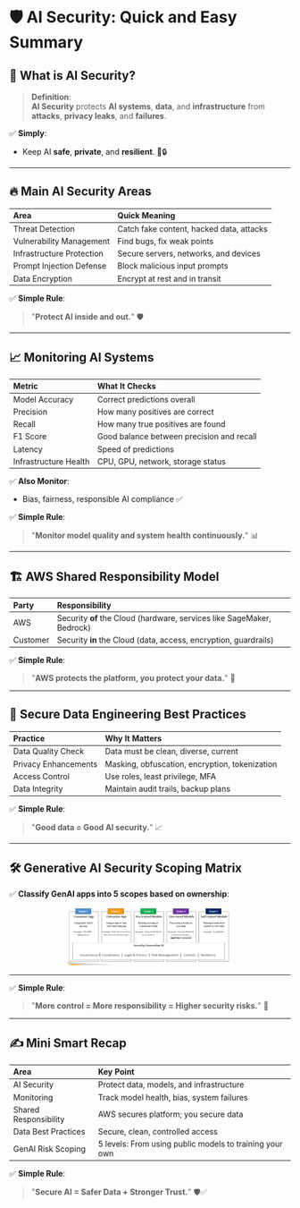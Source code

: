 # 🛡️ AI Security: Quick and Easy Summary

## 🧠 What is AI Security?

> **Definition**:  
> **AI Security** protects **AI systems**, **data**, and **infrastructure** from **attacks**, **privacy leaks**, and **failures**.

✅ **Simply**:

- Keep AI **safe**, **private**, and **resilient**. 🧠🔒

---

## 🔥 Main AI Security Areas

| Area                      | Quick Meaning                            |
| :------------------------ | :--------------------------------------- |
| Threat Detection          | Catch fake content, hacked data, attacks |
| Vulnerability Management  | Find bugs, fix weak points               |
| Infrastructure Protection | Secure servers, networks, and devices    |
| Prompt Injection Defense  | Block malicious input prompts            |
| Data Encryption           | Encrypt at rest and in transit           |

✅ **Simple Rule**:

> "**Protect AI inside and out.**" 🛡️

---

## 📈 Monitoring AI Systems

| Metric                | What It Checks                            |
| :-------------------- | :---------------------------------------- |
| Model Accuracy        | Correct predictions overall               |
| Precision             | How many positives are correct            |
| Recall                | How many true positives are found         |
| F1 Score              | Good balance between precision and recall |
| Latency               | Speed of predictions                      |
| Infrastructure Health | CPU, GPU, network, storage status         |

✅ **Also Monitor**:

- Bias, fairness, responsible AI compliance ✅

✅ **Simple Rule**:

> "**Monitor model quality and system health continuously.**" 📊

---

## 🏗️ AWS Shared Responsibility Model

| Party    | Responsibility                                                         |
| :------- | :--------------------------------------------------------------------- |
| AWS      | Security **of** the Cloud (hardware, services like SageMaker, Bedrock) |
| Customer | Security **in** the Cloud (data, access, encryption, guardrails)       |

✅ **Simple Rule**:

> "**AWS protects the platform, you protect your data.**" 🔐

---

## 🔎 Secure Data Engineering Best Practices

| Practice             | Why It Matters                                 |
| :------------------- | :--------------------------------------------- |
| Data Quality Check   | Data must be clean, diverse, current           |
| Privacy Enhancements | Masking, obfuscation, encryption, tokenization |
| Access Control       | Use roles, least privilege, MFA                |
| Data Integrity       | Maintain audit trails, backup plans            |

✅ **Simple Rule**:

> "**Good data = Good AI security.**" 📈

---

## 🛠️ Generative AI Security Scoping Matrix

✅ **Classify GenAI apps into 5 scopes based on ownership**:

<div style="text-align: center">
  <img src="images/gen-ai-security-scoping.png" style="border-radius: 10px; width: 60%;" alt="Generative AI Security Scoping Matrix" />
</div>

---

✅ **Simple Rule**:

> "**More control = More responsibility = Higher security risks.**" 🚨

---

## ✍️ Mini Smart Recap

| Area                  | Key Point                                               |
| :-------------------- | :------------------------------------------------------ |
| AI Security           | Protect data, models, and infrastructure                |
| Monitoring            | Track model health, bias, system failures               |
| Shared Responsibility | AWS secures platform; you secure data                   |
| Data Best Practices   | Secure, clean, controlled access                        |
| GenAI Risk Scoping    | 5 levels: From using public models to training your own |

✅ **Simple Rule**:

> "**Secure AI = Safer Data + Stronger Trust.**" 🛡️✅
